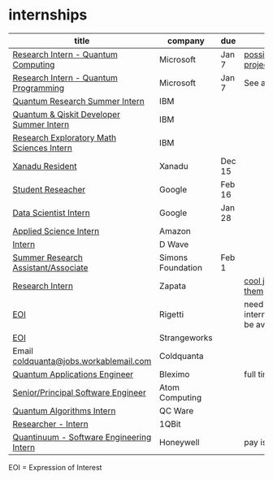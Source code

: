 # internships

| title                                                                                                                                                                                                | company           | due    | notes                                                                                                   | applied |
| ---------------------------------------------------------------------------------------------------------------------------------------------------------------------------------------------------- | ----------------- | ------ | ------------------------------------------------------------------------------------------------------- | ------- |
| [Research Intern - Quantum Computing](https://careers.microsoft.com/us/en/job/1200743/Research-Intern-Quantum-Computing)                                                                             | Microsoft         | Jan 7  | [possible projects/mentors](https://devblogs.microsoft.com/qsharp/interning-at-microsoft-quantum-2022/) | X       |
| [Research Intern - Quantum Programming](https://careers.microsoft.com/us/en/job/1200779/Research-Intern-Quantum-Programming)                                                                         | Microsoft         | Jan 7  | See above link                                                                                          | X       |
| [Quantum Research Summer Intern](https://careers.ibm.com/job/13790225/quantum-research-summer-intern-masters-phd-2022-remote)                                                                        | IBM               |        |                                                                                                         | X       |
| [Quantum & Qiskit Developer Summer Intern](https://careers.ibm.com/job/13791740/quantum-qiskit-developer-summer-intern-2022-remote)                                                                  | IBM               |        |                                                                                                         | X       |
| [Research Exploratory Math Sciences Intern](https://careers.ibm.com/job/14000042/research-exploratory-math-sciences-2022-intern-graduate-remote/)                                                    | IBM               |        |                                                                                                         | X       |
| [Xanadu Resident](https://residency.xanadu.ai)                                                                                                                                                       | Xanadu            | Dec 15 |                                                                                                         | X       |
| [Student Reseacher](https://careers.google.com/jobs/results/143725290565051078-student-researcher-phd-2022/)                                                                                         | Google            | Feb 16 |                                                                                                         | X       |
| [Data Scientist Intern](https://careers.google.com/jobs/results/87381254145483462-data-scientist-intern-phd-summer-2022/)                                                                            | Google            | Jan 28 |                                                                                                         |         |
| [Applied Science Intern](https://www.amazon.jobs/en/jobs/1662949/2022-applied-science-internship-automated-reasoning-computer-vision-machine-learning-quantum-robotics-speech-technologies)          | Amazon            |        |                                                                                                         | X       |
| [Intern](https://jobs.lever.co/dwavesys/49f35aa2-edc5-4f55-ba08-04726788e25a)                                                                                                                        | D Wave            |        |                                                                                                         | X       |
| [Summer Research Assistant/Associate](https://simonsfoundation.wd1.myworkdayjobs.com/en-US/simonsfoundationcareers/job/162-Fifth-Avenue/Research-Assistant-Associate--Numerical-Algorithms_R0000107) | Simons Foundation | Feb 1  |                                                                                                         | X       |
| [Research Intern](https://zapata.bamboohr.com/jobs/view.php?id=140&source=bamboohr)                                                                                                                  | Zapata            |        | [cool job from them](https://zapata.bamboohr.com/jobs/view.php?id=134)                                  |         |
| [EOI](https://jobs.lever.co/rigetti/2ba95ee4-cb4f-4c9f-85a1-edbfdcf0bbb7)                                                                                                                            | Rigetti           |        | need to wait for intern listing to be available                                                         |         |
| [EOI](https://strangeworks.com/#resume)                                                                                                                                                              | Strangeworks      |        |                                                                                                         | X       |
| Email coldquanta@jobs.workablemail.com                                                                                                                                                               | Coldquanta        |        |                                                                                                         | X       |
| [Quantum Applications Engineer](https://bleximo-corp.breezy.hr/p/4f6f19d83611-quantum-applications-engineer)                                                                                         | Bleximo           |        | full time job                                                                                           |         |
| [Senior/Principal Software Engineer](https://jobs.lever.co/atomcomputing/ddbb99a9-73fb-4747-91bf-e9d22d16eee4)                                                                                       | Atom Computing    |        |                                                                                                         |         |
| [Quantum Algorithms Intern](https://www.qcware.com/careers/quantum-algorithms-intern)                                                                                                                | QC Ware           |        |                                                                                                         |         |
| [Researcher - Intern](https://1qbit.com/careers/current-openings/job-description/?gh_jid=2188808)                                                                                                    | 1QBit             |        |                                                                                                         |         |
| [Quantinuum - Software Engineering Intern](https://careers.honeywell.com/us/en/job/req312675/Quantinuum-Software-Engineering-Intern)                                                                 | Honeywell         |        | pay is pretty bad                                                                                       |         |

EOI = Expression of Interest
